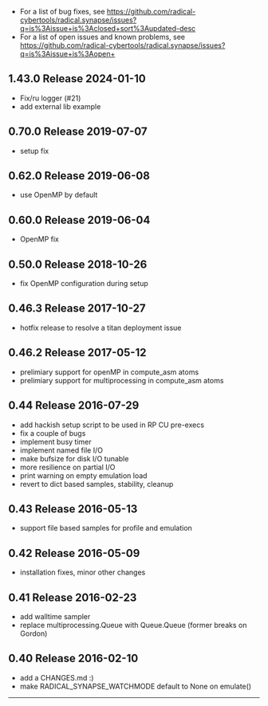 
  - For a list of bug fixes, see
    https://github.com/radical-cybertools/radical.synapse/issues?q=is%3Aissue+is%3Aclosed+sort%3Aupdated-desc
  - For a list of open issues and known problems, see
    https://github.com/radical-cybertools/radical.synapse/issues?q=is%3Aissue+is%3Aopen+


1.43.0 Release                                                        2024-01-10
--------------------------------------------------------------------------------

  - Fix/ru logger (#21)
  - add external lib example


0.70.0 Release                                                        2019-07-07
--------------------------------------------------------------------------------

   - setup fix


0.62.0 Release                                                        2019-06-08
--------------------------------------------------------------------------------

   - use OpenMP by default


0.60.0 Release                                                        2019-06-04
--------------------------------------------------------------------------------

   - OpenMP fix


0.50.0 Release                                                        2018-10-26
--------------------------------------------------------------------------------

   - fix OpenMP configuration during setup


0.46.3 Release                                                        2017-10-27
--------------------------------------------------------------------------------

   - hotfix release to resolve a titan deployment issue


0.46.2 Release                                                        2017-05-12
--------------------------------------------------------------------------------

   - prelimiary support for openMP in compute_asm atoms
   - prelimiary support for multiprocessing in compute_asm atoms


0.44 Release                                                          2016-07-29
--------------------------------------------------------------------------------

   - add hackish setup script to be used in RP CU pre-execs
   - fix a couple of bugs
   - implement busy timer
   - implement named file I/O
   - make bufsize for disk I/O tunable
   - more resilience on partial I/O
   - print warning on empty emulation load
   - revert to dict based samples, stability, cleanup


0.43 Release                                                          2016-05-13
--------------------------------------------------------------------------------

  - support file based samples for profile and emulation


0.42 Release                                                          2016-05-09
--------------------------------------------------------------------------------

  - installation fixes, minor other changes


0.41 Release                                                          2016-02-23
--------------------------------------------------------------------------------

  - add walltime sampler
  - replace multiprocessing.Queue with Queue.Queue (former breaks on Gordon)


0.40 Release                                                          2016-02-10
--------------------------------------------------------------------------------

  - add a CHANGES.md :)
  - make RADICAL_SYNAPSE_WATCHMODE default to None on emulate()

--------------------------------------------------------------------------------


